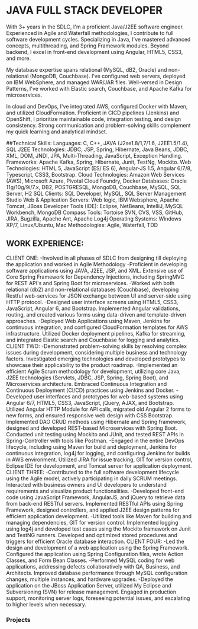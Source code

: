 # JAVA FULL STACK DEVELOPER
With 3+ years in the SDLC, I'm a proficient Java/J2EE software engineer. Experienced in Agile and Waterfall methodologies, I contribute to full software development cycles. Specializing in Java, I've mastered advanced concepts, multithreading, and Spring Framework modules. Beyond backend, I excel in front-end development using Angular, HTML5, CSS3, and more.

My database expertise spans relational (MySQL, dB2, Oracle) and non-relational (MongoDB, Couchbase). I've configured web servers, deployed on IBM WebSphere, and managed WAR/JAR files. Well-versed in Design Patterns, I've worked with Elastic search, Couchbase, and Apache Kafka for microservices.

In cloud and DevOps, I've integrated AWS, configured Docker with Maven, and utilized CloudFormation. Proficient in CICD pipelines (Jenkins) and OpenShift, I prioritize maintainable code, integration testing, and design consistency. Strong communication and problem-solving skills complement my quick learning and analytical mindset.

##Technical Skills:
Languages: C, C++, JAVA (J2se1.8/1,7/1.6, J2EE1.5/1.4), SQL
J2EE Technologies: JDBC, JSP, Spring, Hibernate, Java Beans, JDBC, XML, DOM, JNDI, JPA, Multi-Threading, JavaScript, Exception Handling.
Frameworks: Apache Kafka, Spring, Hibernate, Junit, TestNg, Mockito.
Web Technologies: HTML 5, JavaScript (ES/ ES 6), Angular-JS 1.5, Angular 6/7/8, Typescript, CSS3, Bootstrap.
Cloud Technologies: Amazon Web Services (AWS), Microsoft Azure, Pivotal Cloud Foundry, Docker
Databases: Oracle 11g/10g/9i/7.x, DB2, POSTGRESQL, MongoDB, Couchbase, MySQL, SQL Server, H2
SQL Clients: SQL Developer, MySQL, SQL Server Management Studio
Web & Application Servers: Web logic, IBM Websphere, Apache Tomcat, JBoss
Developer Tools (IDE): Eclipse, NetBeans, IntelliJ, MySQL Workbench, MongoDB Compass
Tools: Tortoise SVN, CVS, VSS, GitHub, JIRA, Bugzilla, Apache Ant, Apache Log4j
Operating Systems: Windows XP/7, Linux/Ubuntu, Mac
Methodologies: Agile, Waterfall, TDD
## WORK EXPERIENCE:
CLIENT ONE:
-Involved in all phases of SDLC from designing till deploying the application and worked in Agile Methodology
-Proficient in developing software applications using JAVA, J2EE, JSP, and XML. Extensive use of Core Spring Framework for Dependency Injections, including SpringMVC for REST API's and Spring Boot for microservices.
-Worked with both relational (db2) and non-relational databases (Couchbase), developing Restful web-services for JSON exchange between UI and server-side using HTTP protocol.
-Designed user interface screens using HTML5, CSS3, JavaScript, Angular 6, and Bootstrap. Implemented Angular validations, routing, and created various forms using data-driven and template-driven approaches.
-Deployed Web Applications using Maven, Jenkins for continuous integration, and configured CloudFormation templates for AWS infrastructure. Utilized Docker deployment pipelines, Kafka for streaming, and integrated Elastic search and Couchbase for logging and analytics.
CLIENT TWO:
-Demonstrated problem-solving skills by resolving complex issues during development, considering multiple business and technology factors. Investigated emerging technologies and developed prototypes to showcase their applicability to the product roadmap.
-Implemented an efficient Agile Scrum methodology for development, utilizing core Java, J2EE technologies (Servlets, JDBC, JSP, Spring, Spring Boot), and Microservices architecture. Embraced Continuous Integration and Continuous Deployment (CI/CD) practices using Jenkins and Docker.
-Developed user interfaces and prototypes for web-based systems using Angular 6/7, HTML5, CSS3, JavaScript, jQuery, AJAX, and Bootstrap. Utilized Angular HTTP Module for API calls, migrated old Angular 2 forms to new forms, and ensured responsive web design with CSS Bootstrap.
Implemented DAO CRUD methods using Hibernate and Spring framework, designed and developed REST-based Microservices with Spring Boot. Conducted unit testing using Mockito and JUnit, and tested REST APIs in Spring-Controller with tools like Postman.
-Engaged in the entire DevOps lifecycle, including using Maven for build and deployment, Jenkins for continuous integration, log4j for logging, and configuring Jenkins for builds in AWS environment. Utilized JIRA for issue tracking, GIT for version control, Eclipse IDE for development, and Tomcat server for application deployment.
CLIENT THREE: 
-Contributed to the full software development lifecycle using the Agile model, actively participating in daily SCRUM meetings. Interacted with business owners and UI developers to understand requirements and visualize product functionalities.
-Developed front-end code using JavaScript Framework, AngularJS, and jQuery to retrieve data from back-end RESTful servers. Implemented RESTful APIs using Spring Framework, designed controllers, and applied J2EE design patterns for efficient application development.
-Utilized tools like Maven for building and managing dependencies, GIT for version control. Implemented logging using log4j and developed test cases using the Mockito framework on Junit and TestNG runners. Developed and optimized stored procedures and triggers for efficient Oracle database interaction.
CLIENT FOUR:
-Led the design and development of a web application using the Spring Framework. Configured the application using Spring Configuration files, wrote Action Classes, and Form Bean Classes.
-Performed MySQL coding for web applications, addressing defects collaboratively with QA, Business, and Architects. Improved database performance through MySQL configuration changes, multiple instances, and hardware upgrades.
-Deployed the application on the JBoss Application Server, utilized My Eclipse and Subversioning (SVN) for release management. Engaged in production support, monitoring server logs, foreseeing potential issues, and escalating to higher levels when necessary.

### Projects 










